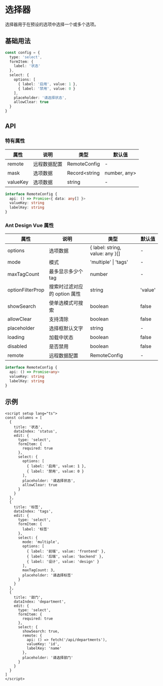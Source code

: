 # 选择器

选择器用于在预设的选项中选择一个或多个选项。

## 基础用法

```ts
const config = {
  type: 'select',
  formItem: {
    label: '状态'
  },
  select: {
    options: [
      { label: '启用', value: 1 },
      { label: '禁用', value: 0 }
    ],
    placeholder: '请选择状态',
    allowClear: true
  }
}
```

## API

### 特有属性

| 属性 | 说明 | 类型 | 默认值 |
| --- | --- | --- | --- |
| remote | 远程数据配置 | RemoteConfig | - |
| mask | 选项数据 | Record<string | number, any> | - |
| valueKey | 选项数据 | string | - |

```ts
interface RemoteConfig {
  api: () => Promise<{ data: any[] }>
  valueKey: string
  labelKey: string
}
```

### Ant Design Vue 属性

| 属性 | 说明 | 类型 | 默认值 |
| --- | --- | --- | --- |
| options | 选项数据 | { label: string, value: any }[] | - |
| mode | 模式 | 'multiple' \| 'tags' | - |
| maxTagCount | 最多显示多少个 tag | number | - |
| optionFilterProp | 搜索时过滤对应的 option 属性 | string | 'value' |
| showSearch | 使单选模式可搜索 | boolean | false |
| allowClear | 支持清除 | boolean | false |
| placeholder | 选择框默认文字 | string | - |
| loading | 加载中状态 | boolean | false |
| disabled | 是否禁用 | boolean | false |
| remote | 远程数据配置 | RemoteConfig | - |

```ts
interface RemoteConfig {
  api: () => Promise<any>
  valueKey: string
  labelKey: string
}
```

## 示例

```vue
<script setup lang="ts">
const columns = [
  {
    title: '状态',
    dataIndex: 'status',
    edit: {
      type: 'select',
      formItem: {
        required: true
      },
      select: {
        options: [
          { label: '启用', value: 1 },
          { label: '禁用', value: 0 }
        ],
        placeholder: '请选择状态',
        allowClear: true
      }
    }
  },
  {
    title: '标签',
    dataIndex: 'tags',
    edit: {
      type: 'select',
      formItem: {
        label: '标签'
      },
      select: {
        mode: 'multiple',
        options: [
          { label: '前端', value: 'frontend' },
          { label: '后端', value: 'backend' },
          { label: '设计', value: 'design' }
        ],
        maxTagCount: 3,
        placeholder: '请选择标签'
      }
    }
  },
  {
    title: '部门',
    dataIndex: 'department',
    edit: {
      type: 'select',
      formItem: {
        required: true
      },
      select: {
        showSearch: true,
        remote: {
          api: () => fetch('/api/departments'),
          valueKey: 'id',
          labelKey: 'name'
        },
        placeholder: '请选择部门'
      }
    }
  }
]
</script>
```
